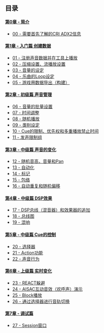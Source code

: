 ﻿## 目录

#### <a href="Ch-0-Preparation/README.md" target="_blank">第0章 - 简介</a>
* <a href="Ch-0-Preparation/ADX_Part_00.md" target="_blank">00 - 需要首先了解的CRI ADX2信息</a>

#### <a href="Ch-1-Data-Creation/README.md" target="_blank">第1章 - 入门篇 创建数据</a>
* <a href="Ch-1-Data-Creation/ADX_Part_01.md" target="_blank">01 - 注册声音数据并在工具上播放</a>
* <a href="Ch-1-Data-Creation/ADX_Part_02.md" target="_blank">02 - 压缩设置、流播放设置</a>
* <a href="Ch-1-Data-Creation/ADX_Part_03.md" target="_blank">03 - 音量的设定</a>
* <a href="Ch-1-Data-Creation/ADX_Part_04.md" target="_blank">04 - 乐曲的Loop设定</a>
* <a href="Ch-1-Data-Creation/ADX_Part_05.md" target="_blank">05 - 游戏用数据导出（构建）</a>

#### <a href="Ch-2-Sound-Management/README.md" target="_blank">第2章 - 初级篇 声音管理</a>
* <a href="Ch-2-Sound-Management/ADX_Part_06.md" target="_blank">06 - 音量的批量设置</a>
* <a href="Ch-2-Sound-Management/ADX_Part_07.md" target="_blank">07 - 时间调整</a>
* <a href="Ch-2-Sound-Management/ADX_Part_08.md" target="_blank">08 - 随机播放</a>
* <a href="Ch-2-Sound-Management/ADX_Part_09.md" target="_blank">09 - 类别设定</a>
* <a href="Ch-2-Sound-Management/ADX_Part_10.md" target="_blank">10 - Cue的限制、优先权和多重播放禁止时间</a>
* <a href="Ch-2-Sound-Management/ADX_Part_11.md" target="_blank">11 - 发声限制组</a>

#### <a href="Ch-3-Variation/README.md" target="_blank">第3章 - 中级篇 声音的变化</a>
* <a href="Ch-3-Variation/ADX_Part_12.md" target="_blank">12 - 随机音高，音量和Pan</a>
* <a href="Ch-3-Variation/ADX_Part_13.md" target="_blank">13 - 自动化</a>
* <a href="Ch-3-Variation/ADX_Part_14.md" target="_blank">14 - 标记</a>
* <a href="Ch-3-Variation/ADX_Part_15.md" target="_blank">15 - 包络</a>
* <a href="Ch-3-Variation/ADX_Part_16.md" target="_blank">16 - 自动重复和随机偏移</a>

#### <a href="Ch-4-DSP-Effects/README.md" target="_blank">第4章 - 中级篇 DSP效果</a>
* <a href="Ch-4-DSP-Effects/ADX_Part_17.md" target="_blank">17 - DSP总线（混音器）和效果器的追加</a>
* <a href="Ch-4-DSP-Effects/ADX_Part_18.md" target="_blank">18 - 总线图</a>
* <a href="Ch-4-DSP-Effects/ADX_Part_19.md" target="_blank">19 - 混响</a>

#### <a href="Ch-5-Cue-Control/README.md" target="_blank">第5章 - 中级篇 Cue的控制</a>
* <a href="Ch-5-Cue-Control/ADX_Part_20.md" target="_blank">20 - 选择器</a>
* <a href="Ch-5-Cue-Control/ADX_Part_21.md" target="_blank">21 - Action功能</a>
* <a href="Ch-5-Cue-Control/ADX_Part_22.md" target="_blank">22 - 声音行为</a>

#### <a href="Ch-6-Real-Time-Variation/README.md" target="_blank">第6章 - 上级篇 实时变化</a>
* <a href="Ch-6-Real-Time-Variation/ADX_Part_23.md" target="_blank">23 - REACT躲避</a>
* <a href="Ch-6-Real-Time-Variation/ADX_Part_24.md" target="_blank">24 - AISAC互动音效（欢呼声）演示</a>
* <a href="Ch-6-Real-Time-Variation/ADX_Part_25.md" target="_blank">25 - Block播放</a>
* <a href="Ch-6-Real-Time-Variation/ADX_Part_26.md" target="_blank">26 - 通过选择器进行音轨切换</a>

#### <a href="Ch-7-Test-Debug/README.md" target="_blank">第7章 - 调试篇</a>
* <a href="Ch-7-Test-Debug/ADX_Part_27.md" target="_blank">27 - Session窗口</a>